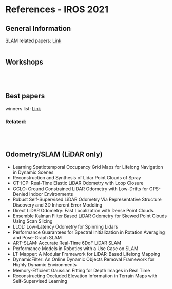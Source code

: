 # References - IROS 2021

<!---
Started to write on Oct 21 2021
Zahra
-->


## General Information
SLAM related papers: [Link](https://github.com/Taeyoung96/ICRA-2022-SLAM-paper-list#lidar-odometry--lidar-slam)
<br/>
<br/>


## Workshops


<br/>
<br/>


## Best papers
winners list: [Link](https://www.icra2022.org/program/awards)
### Related:


<br/>
<br/>


## Odometry/SLAM (LiDAR only)
* Learning Spatiotemporal Occupancy Grid Maps for Lifelong Navigation in Dynamic Scenes
* Reconstruction and Synthesis of Lidar Point Clouds of Spray
* CT-ICP: Real-Time Elastic LiDAR Odometry with Loop Closure
* GCLO: Ground Constrained LiDAR Odometry with Low-Drifts for GPS-Denied Indoor Environments
* Robust Self-Supervised LiDAR Odometry Via Representative Structure Discovery and 3D Inherent Error Modeling
* Direct LiDAR Odometry: Fast Localization with Dense Point Clouds
* Ensemble Kalman Filter Based LiDAR Odometry for Skewed Point Clouds Using Scan Slicing
* LLOL: Low-Latency Odometry for Spinning Lidars
* Performance Guarantees for Spectral Initialization in Rotation Averaging and Pose-Graph SLAM
* ART-SLAM: Accurate Real-Time 6DoF LiDAR SLAM
* Performance Models in Robotics with a Use Case on SLAM
* LT-Mapper: A Modular Framework for LiDAR-Based Lifelong Mapping
* DynamicFilter: An Online Dynamic Objects Removal Framework for Highly Dynamic Environments
* Memory-Efficient Gaussian Fitting for Depth Images in Real Time
* Reconstructing Occluded Elevation Information in Terrain Maps with Self-Supervised Learning

<br/>



